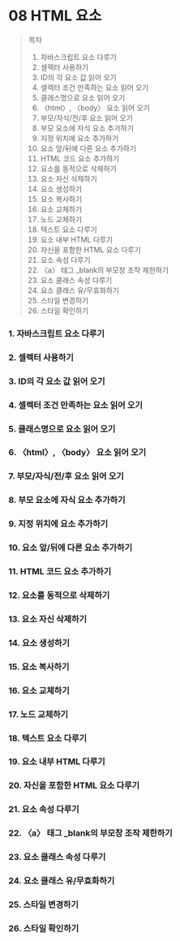 # 08 HTML 요소

> 목차
>
> 1. 자바스크립트 요소 다루기
> 2. 셀렉터 사용하기
> 3. ID의 각 요소 값 읽어 오기
> 4. 셀렉터 조건 만족하는 요소 읽어 오기
> 5. 클래스명으로 요소 읽어 오기
> 6. 〈html〉, 〈body〉 요소 읽어 오기
> 7. 부모/자식/전/후 요소 읽어 오기
> 8. 부모 요소에 자식 요소 추가하기
> 9. 지정 위치에 요소 추가하기
> 10. 요소 앞/뒤에 다른 요소 추가하기
> 11. HTML 코드 요소 추가하기
> 12. 요소를 동적으로 삭제하기
> 13. 요소 자신 삭제하기
> 14. 요소 생성하기
> 15. 요소 복사하기
> 16. 요소 교체하기
> 17. 노드 교체하기
> 18. 텍스트 요소 다루기
> 19. 요소 내부 HTML 다루기
> 20. 자신을 포함한 HTML 요소 다루기
> 21. 요소 속성 다루기
> 22. 〈a〉 태그 \_blank의 부모창 조작 제한하기
> 23. 요소 클래스 속성 다루기
> 24. 요소 클래스 유/무효화하기
> 25. 스타일 변경하기
> 26. 스타일 확인하기

### 1. 자바스크립트 요소 다루기

### 2. 셀렉터 사용하기

### 3. ID의 각 요소 값 읽어 오기

### 4. 셀렉터 조건 만족하는 요소 읽어 오기

### 5. 클래스명으로 요소 읽어 오기

### 6. 〈html〉, 〈body〉 요소 읽어 오기

### 7. 부모/자식/전/후 요소 읽어 오기

### 8. 부모 요소에 자식 요소 추가하기

### 9. 지정 위치에 요소 추가하기

### 10. 요소 앞/뒤에 다른 요소 추가하기

### 11. HTML 코드 요소 추가하기

### 12. 요소를 동적으로 삭제하기

### 13. 요소 자신 삭제하기

### 14. 요소 생성하기

### 15. 요소 복사하기

### 16. 요소 교체하기

### 17. 노드 교체하기

### 18. 텍스트 요소 다루기

### 19. 요소 내부 HTML 다루기

### 20. 자신을 포함한 HTML 요소 다루기

### 21. 요소 속성 다루기

### 22. 〈a〉 태그 \_blank의 부모창 조작 제한하기

### 23. 요소 클래스 속성 다루기

### 24. 요소 클래스 유/무효화하기

### 25. 스타일 변경하기

### 26. 스타일 확인하기
